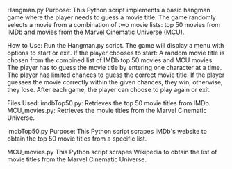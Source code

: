 Hangman.py
Purpose:
This Python script implements a basic hangman game where the player needs to guess a movie title. 
The game randomly selects a movie from a combination of two movie lists: top 50 movies from IMDb and movies from the Marvel Cinematic Universe (MCU).

How to Use:
Run the Hangman.py script.
The game will display a menu with options to start or exit.
If the player chooses to start:
A random movie title is chosen from the combined list of IMDb top 50 movies and MCU movies.
The player has to guess the movie title by entering one character at a time.
The player has limited chances to guess the correct movie title.
If the player guesses the movie correctly within the given chances, they win; otherwise, they lose.
After each game, the player can choose to play again or exit.

Files Used:
imdbTop50.py: Retrieves the top 50 movie titles from IMDb.
MCU_movies.py: Retrieves the movie titles from the Marvel Cinematic Universe.


imdbTop50.py
Purpose:
This Python script scrapes IMDb's website to obtain the top 50 movie titles from a specific list.

MCU_movies.py
This Python script scrapes Wikipedia to obtain the list of movie titles from the Marvel Cinematic Universe.
